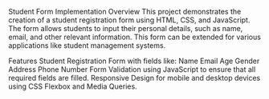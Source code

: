 Student Form Implementation
Overview
This project demonstrates the creation of a student registration form using HTML, CSS, and JavaScript. The form allows students to input their personal details, such as name, email, and other relevant information. This form can be extended for various applications like student management systems.

Features
Student Registration Form with fields like:
Name
Email
Age
Gender
Address
Phone Number
Form Validation using JavaScript to ensure that all required fields are filled.
Responsive Design for mobile and desktop devices using CSS Flexbox and Media Queries.
